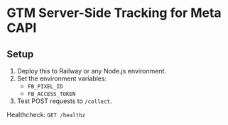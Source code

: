 # GTM Server-Side Tracking for Meta CAPI

## Setup

1. Deploy this to Railway or any Node.js environment.
2. Set the environment variables:
   - `FB_PIXEL_ID`
   - `FB_ACCESS_TOKEN`
3. Test POST requests to `/collect`.

Healthcheck: `GET /healthz`